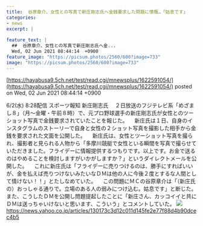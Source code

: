 ```yaml
---
title:  谷原章介、女性との写真で新庄剛志氏へ金銭要求した問題に憤慨…「姑息です」  
categories:
- news
excerpt: |
  
feature_text: |
  ##  谷原章介、女性との写真で新庄剛志氏へ金...
  Wed, 02 Jun 2021 08:44:14  +0900
feature_image: "https://picsum.photos/2560/600?image=733"
image: "https://picsum.photos/2560/600?image=733"
---
```


[https://hayabusa9.5ch.net/test/read.cgi/mnewsplus/1622591054/](https://hayabusa9.5ch.net/test/read.cgi/mnewsplus/1622591054/)
posted on Wed, 02 Jun 2021 08:44:14  +0900

<!--more-->

6/2(水) 8:28配信 スポーツ報知 新庄剛志氏 　２日放送のフジテレビ系「めざまし８」（月〜金曜・午前８時）で、元プロ野球選手の新庄剛志氏が女性とのツーショット写真で金銭要求されていたことを報じた。 　新庄氏は１日、自身のインスタグラムのストーリーで自身と女性の２ショット写真を撮影した相手から金銭を要求された文面を公開した。 　新庄氏は、女性とツーショット写真を撮られ、撮影者と見られる人物から「多摩川競艇で女性といる瞬間を写真で撮らせていただきました。フライデーに情報提供するつもりです。以上です。お金で送るのはやめることを検討しますがいかがしますか？」というダイレクトメールを公開した。 　これに新庄氏は「フライデーに売りつけるのは、勝手にすればいいが、金を払えば売りつけないみたいなＤＭは他の人に今後２度とするな人間として情けない！！」とたしなめていた。 　この問題にＭＣの谷原章介は「（新庄氏の）おっしゃる通りで。立場のある人の弱みにつけ込む。姑息です」と断じた。また、こうしたＤＭを公開し問題提起したことに「新庄さん、カッコイイと共にＤＭは送っちゃいけないと思います、こういう」とコメントしていた。 ![](https://amd-pctr.c.yimg.jp/r/iwiz-amd/20210602-06021022-sph-000-3-view.jpg) https://news.yahoo.co.jp/articles/130173c3d12c011d145fe2e77f88d4b90dcec4b5
